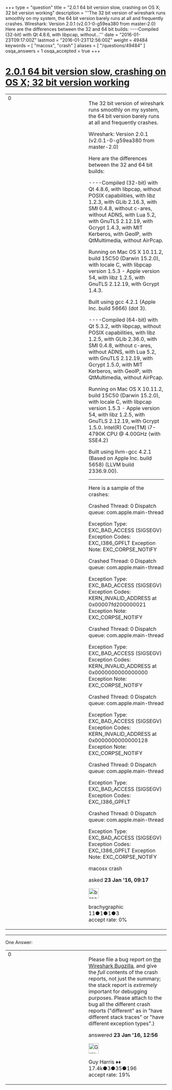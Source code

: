 +++
type = "question"
title = "2.0.1 64 bit version slow, crashing on OS X; 32 bit version working"
description = '''The 32 bit version of wireshark runs smoothly on my system, the 64 bit version barely runs at all and frequently crashes. Wireshark: Version 2.0.1 (v2.0.1-0-g59ea380 from master-2.0) Here are the differences between the 32 and 64 bit builds: ----Compiled (32-bit) with Qt 4.8.6, with libpcap, without...'''
date = "2016-01-23T09:17:00Z"
lastmod = "2016-01-23T12:56:00Z"
weight = 49484
keywords = [ "macosx", "crash" ]
aliases = [ "/questions/49484" ]
osqa_answers = 1
osqa_accepted = true
+++

<div class="headNormal">

# [2.0.1 64 bit version slow, crashing on OS X; 32 bit version working](/questions/49484/201-64-bit-version-slow-crashing-on-os-x-32-bit-version-working)

</div>

<div id="main-body">

<div id="askform">

<table id="question-table" style="width:100%;"><colgroup><col style="width: 50%" /><col style="width: 50%" /></colgroup><tbody><tr class="odd"><td style="width: 30px; vertical-align: top"><div class="vote-buttons"><span id="post-49484-upvote" class="ajax-command post-vote up" rel="nofollow" title="I like this post (click again to cancel)"> </span><div id="post-49484-score" class="post-score" title="current number of votes">0</div><span id="post-49484-downvote" class="ajax-command post-vote down" rel="nofollow" title="I dont like this post (click again to cancel)"> </span> <span id="favorite-mark" class="ajax-command favorite-mark" rel="nofollow" title="mark/unmark this question as favorite (click again to cancel)"> </span><div id="favorite-count" class="favorite-count"></div></div></td><td><div id="item-right"><div class="question-body"><p>The 32 bit version of wireshark runs smoothly on my system, the 64 bit version barely runs at all and frequently crashes.</p><p>Wireshark: Version 2.0.1 (v2.0.1-0-g59ea380 from master-2.0)</p><p>Here are the differences between the 32 and 64 bit builds:</p><p>----Compiled (32-bit) with Qt 4.8.6, with libpcap, without POSIX capabilities, with libz 1.2.3, with GLib 2.16.3, with SMI 0.4.8, without c-ares, without ADNS, with Lua 5.2, with GnuTLS 2.12.19, with Gcrypt 1.4.3, with MIT Kerberos, with GeoIP, with QtMultimedia, without AirPcap.</p><p>Running on Mac OS X 10.11.2, build 15C50 (Darwin 15.2.0), with locale C, with libpcap version 1.5.3 - Apple version 54, with libz 1.2.5, with GnuTLS 2.12.19, with Gcrypt 1.4.3.</p><p>Built using gcc 4.2.1 (Apple Inc. build 5666) (dot 3).</p><p>----Compiled (64-bit) with Qt 5.3.2, with libpcap, without POSIX capabilities, with libz 1.2.5, with GLib 2.36.0, with SMI 0.4.8, without c-ares, without ADNS, with Lua 5.2, with GnuTLS 2.12.19, with Gcrypt 1.5.0, with MIT Kerberos, with GeoIP, with QtMultimedia, without AirPcap.</p><p>Running on Mac OS X 10.11.2, build 15C50 (Darwin 15.2.0), with locale C, with libpcap version 1.5.3 - Apple version 54, with libz 1.2.5, with GnuTLS 2.12.19, with Gcrypt 1.5.0. Intel(R) Core(TM) i7-4790K CPU @ 4.00GHz (with SSE4.2)</p><p>Built using llvm-gcc 4.2.1 (Based on Apple Inc. build 5658) (LLVM build 2336.9.00).</p><hr /><p>Here is a sample of the crashes:</p><p>Crashed Thread: 0 Dispatch queue: com.apple.main-thread</p><p>Exception Type: EXC_BAD_ACCESS (SIGSEGV) Exception Codes: EXC_I386_GPFLT Exception Note: EXC_CORPSE_NOTIFY</p><p>Crashed Thread: 0 Dispatch queue: com.apple.main-thread</p><p>Exception Type: EXC_BAD_ACCESS (SIGSEGV) Exception Codes: KERN_INVALID_ADDRESS at 0x00007fd200000021 Exception Note: EXC_CORPSE_NOTIFY</p><p>Crashed Thread: 0 Dispatch queue: com.apple.main-thread</p><p>Exception Type: EXC_BAD_ACCESS (SIGSEGV) Exception Codes: KERN_INVALID_ADDRESS at 0x0000000000000000 Exception Note: EXC_CORPSE_NOTIFY</p><p>Crashed Thread: 0 Dispatch queue: com.apple.main-thread</p><p>Exception Type: EXC_BAD_ACCESS (SIGSEGV) Exception Codes: KERN_INVALID_ADDRESS at 0x0000000000000128 Exception Note: EXC_CORPSE_NOTIFY</p><p>Crashed Thread: 0 Dispatch queue: com.apple.main-thread</p><p>Exception Type: EXC_BAD_ACCESS (SIGSEGV) Exception Codes: EXC_I386_GPFLT</p><p>Crashed Thread: 0 Dispatch queue: com.apple.main-thread</p><p>Exception Type: EXC_BAD_ACCESS (SIGSEGV) Exception Codes: EXC_I386_GPFLT Exception Note: EXC_CORPSE_NOTIFY</p></div><div id="question-tags" class="tags-container tags"><span class="post-tag tag-link-macosx" rel="tag" title="see questions tagged &#39;macosx&#39;">macosx</span> <span class="post-tag tag-link-crash" rel="tag" title="see questions tagged &#39;crash&#39;">crash</span></div><div id="question-controls" class="post-controls"></div><div class="post-update-info-container"><div class="post-update-info post-update-info-user"><p>asked <strong>23 Jan '16, 09:17</strong></p><img src="https://secure.gravatar.com/avatar/bab883c021da12a1d595a4fa62581be2?s=32&amp;d=identicon&amp;r=g" class="gravatar" width="32" height="32" alt="brachygraphic&#39;s gravatar image" /><p><span>brachygraphic</span><br />
<span class="score" title="11 reputation points">11</span><span title="1 badges"><span class="badge1">●</span><span class="badgecount">1</span></span><span title="1 badges"><span class="silver">●</span><span class="badgecount">1</span></span><span title="3 badges"><span class="bronze">●</span><span class="badgecount">3</span></span><br />
<span class="accept_rate" title="Rate of the user&#39;s accepted answers">accept rate:</span> <span title="brachygraphic has no accepted answers">0%</span></p></div></div><div id="comments-container-49484" class="comments-container"></div><div id="comment-tools-49484" class="comment-tools"></div><div class="clear"></div><div id="comment-49484-form-container" class="comment-form-container"></div><div class="clear"></div></div></td></tr></tbody></table>

------------------------------------------------------------------------

<div class="tabBar">

<span id="sort-top"></span>

<div class="headQuestions">

One Answer:

</div>

</div>

<span id="49485"></span>

<div id="answer-container-49485" class="answer accepted-answer">

<table style="width:100%;"><colgroup><col style="width: 50%" /><col style="width: 50%" /></colgroup><tbody><tr class="odd"><td style="width: 30px; vertical-align: top"><div class="vote-buttons"><span id="post-49485-upvote" class="ajax-command post-vote up" rel="nofollow" title="I like this post (click again to cancel)"> </span><div id="post-49485-score" class="post-score" title="current number of votes">0</div><span id="post-49485-downvote" class="ajax-command post-vote down" rel="nofollow" title="I dont like this post (click again to cancel)"> </span> <span class="accept-answer on" rel="nofollow" title="brachygraphic has selected this answer as the correct answer"> </span></div></td><td><div class="item-right"><div class="answer-body"><p>Please file a bug report on <a href="http://bugs.wireshark.org/">the Wireshark Bugzilla</a>, and give the <em>full</em> contents of the crash reports, not just the summary; the stack report is <em>extremely</em> important for debugging purposes. Please attach to the bug all the different crash reports ("different" as in "have different stack traces" or "have different exception types".)</p></div><div class="answer-controls post-controls"></div><div class="post-update-info-container"><div class="post-update-info post-update-info-user"><p>answered <strong>23 Jan '16, 12:56</strong></p><img src="https://secure.gravatar.com/avatar/f93de7000747ab5efb5acd3034b2ebd7?s=32&amp;d=identicon&amp;r=g" class="gravatar" width="32" height="32" alt="Guy%20Harris&#39;s gravatar image" /><p><span>Guy Harris ♦♦</span><br />
<span class="score" title="17443 reputation points"><span>17.4k</span></span><span title="3 badges"><span class="badge1">●</span><span class="badgecount">3</span></span><span title="35 badges"><span class="silver">●</span><span class="badgecount">35</span></span><span title="196 badges"><span class="bronze">●</span><span class="badgecount">196</span></span><br />
<span class="accept_rate" title="Rate of the user&#39;s accepted answers">accept rate:</span> <span title="Guy Harris has 216 accepted answers">19%</span></p></div></div><div id="comments-container-49485" class="comments-container"></div><div id="comment-tools-49485" class="comment-tools"></div><div class="clear"></div><div id="comment-49485-form-container" class="comment-form-container"></div><div class="clear"></div></div></td></tr></tbody></table>

</div>

<div class="paginator-container-left">

</div>

</hr>

</div>

</div>

